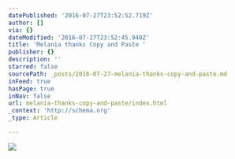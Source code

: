 ```yaml
---
datePublished: '2016-07-27T23:52:52.719Z'
author: []
via: {}
dateModified: '2016-07-27T23:52:45.940Z'
title: 'Melania thanks Copy and Paste '
publisher: {}
description: ''
starred: false
sourcePath: _posts/2016-07-27-melania-thanks-copy-and-paste.md
inFeed: true
hasPage: true
inNav: false
url: melania-thanks-copy-and-paste/index.html
_context: 'http://schema.org'
_type: Article

---
```

![](https://the-grid-user-content.s3-us-west-2.amazonaws.com/3bf3811b-9c17-4f39-96db-bc8a65046a15.jpg)